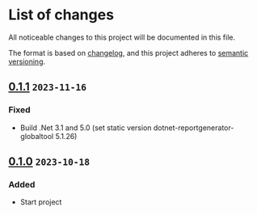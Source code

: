 # List of changes

All noticeable changes to this project will be documented in this file.

The format is based on [changelog][keepachangelog], and this project adheres
to [semantic versioning][semver].

## [0.1.1][] `2023-11-16`

### Fixed

* Build .Net 3.1 and 5.0 (set static version dotnet-reportgenerator-globaltool
  5.1.26)

## [0.1.0][] `2023-10-18`

### Added

* Start project

<!-- Links -->

[keepachangelog]: https://keepachangelog.com/ru/1.0.0/
[semver]: https://semver.org/spec/v2.0.0.html

<!-- Tags -->

[0.1.1]: https://github.com/sentoz/multi-sonarqube-scanner-cli/tree/0.1.1
[0.1.0]: https://github.com/sentoz/multi-sonarqube-scanner-cli/tree/0.1.0
